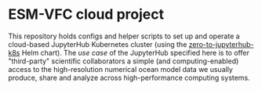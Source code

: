 # ESM-VFC cloud project

This repository holds configs and helper scripts to set up and operate a cloud-based JupyterHub Kubernetes cluster (using the [zero-to-jupyterhub-k8s](https://github.com/jupyterhub/zero-to-jupyterhub-k8s) Helm chart).
The *use case* of the JupyterHub specified here is to offer "third-party" scientific collaborators a simple (and computing-enabled) access to the high-resolution numerical ocean model data we usually produce, share and analyze across high-performance computing systems.
